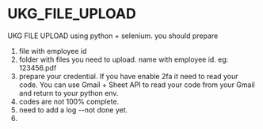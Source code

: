 # UKG_FILE_UPLOAD
UKG FILE UPLOAD   using python + selenium.
you should prepare
1. file with employee id
2. folder with files you need to upload. name with employee id. eg: 123456.pdf 
3. prepare your credential.   If you have enable 2fa it need to read your code.   You can use Gmail + Sheet API to read your code from your Gmail and return to your python env.
4. codes are not 100% complete.
5. need to add a log --not done yet.
6. 
